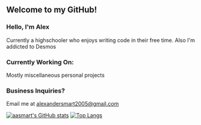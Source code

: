 ## Welcome to my GitHub!

### Hello, I'm Alex
 Currently a highschooler who enjoys writing code in their free time.
 Also I'm addicted to Desmos

### Currently Working On:
 Mostly miscellaneous personal projects
 
### Business Inquiries?
Email me at alexandersmart2005@gmail.com

[![aasmart's GitHub stats](https://github-readme-stats.vercel.app/api?username=aasmart&layout=compact&theme=merko)](https://github.com/aasmart/github-readme-stats)
[![Top Langs](https://github-readme-stats.vercel.app/api/top-langs/?username=aasmart&layout=compact&theme=merko)](https://github.com/anuraghazra/github-readme-stats)
